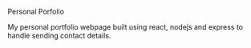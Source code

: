 Personal Porfolio

My personal portfolio webpage built using react, nodejs and express to handle sending contact details. 
